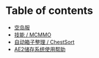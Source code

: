 # Table of contents

* [空岛服](README.md)
* [技能 / MCMMO](https://doc.skycraft.cn/v/plugins/mcmmo)
* [自动箱子整理 / ChestSort](https://doc.skycraft.cn/v/plugins/chestsort)
* [AE2储存系统使用帮助](ae2.md)

